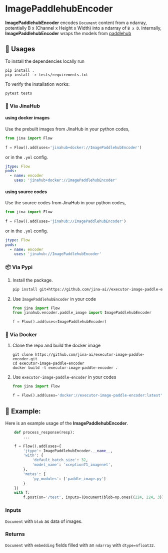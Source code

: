 # ImagePaddlehubEncoder

**ImagePaddlehubEncoder** encodes `Document` content from a ndarray, potentially B x (Channel x Height x Width) into a ndarray of `B x D`. Internally, **ImagePaddlehubEncoder** wraps the models from [paddlehub](https://github.com/PaddlePaddle/PaddleHub)

## 🚀 Usages

To install the dependencies locally run 
```
pip install . 
pip install -r tests/requirements.txt
```
To verify the installation works:
```
pytest tests
```

### 🚚 Via JinaHub

#### using docker images
Use the prebuilt images from JinaHub in your python codes, 

```python
from jina import Flow
	
f = Flow().add(uses='jinahub+docker://ImagePaddlehubEncoder')
```

or in the `.yml` config.
	
```yaml
jtype: Flow
pods:
  - name: encoder
    uses: 'jinahub+docker://ImagePaddlehubEncoder'
```

#### using source codes
Use the source codes from JinaHub in your python codes,

```python
from jina import Flow
	
f = Flow().add(uses='jinahub://ImagePaddlehubEncoder')
```

or in the `.yml` config.

```yaml
jtype: Flow
pods:
  - name: encoder
    uses: 'jinahub://ImagePaddlehubEncoder'
```


### 📦️ Via Pypi

1. Install the package.

	```bash
	pip install git+https://github.com/jina-ai//executor-image-paddle-encoder.git
	```

1. Use `ImagePaddlehubEncoder` in your code

	```python
	from jina import Flow
	from jinahub.encoder.paddle_image import ImagePaddlehubEncoder
	
	f = Flow().add(uses=ImagePaddlehubEncoder)
	```


### 🐳 Via Docker

1. Clone the repo and build the docker image

	```shell
	git clone https://github.com/jina-ai/executor-image-paddle-encoder.git
	cd executor-image-paddle-encoder
	docker build -t executor-image-paddle-encoder .
	```

1. Use `executor-image-paddle-encoder` in your codes

	```python
	from jina import Flow
	
	f = Flow().add(uses='docker://executor-image-paddle-encoder:latest')
	```
 
## 🎉 Example:

Here is an example usage of the **ImagePaddlehubEncoder**.

```python
    def process_response(resp):
        ...

    f = Flow().add(uses={
        'jtype': ImagePaddlehubEncoder.__name__,
        'with': {
            'default_batch_size': 32,
            'model_name': 'xception71_imagenet',
        },
        'metas': {
            'py_modules': ['paddle_image.py']
        }
    })
    with f:
        f.post(on='/test', inputs=(Document(blob=np.ones((224, 224, 3))) for _ in range(25)), on_done=process_response)
```

### Inputs 

`Document` with `blob` as data of images.

### Returns

`Document` with `embedding` fields filled with an `ndarray`  with `dtype=nfloat32`.
